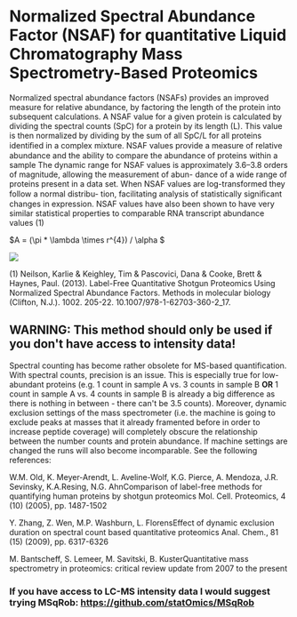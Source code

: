 # Normalized Spectral Abundance Factor (NSAF) for quantitative Liquid Chromatography Mass Spectrometry-Based Proteomics 

Normalized spectral abundance factors (NSAFs) provides an improved measure for relative abundance, by factoring the length of the protein 
into subsequent calculations. A NSAF value for a given protein is calculated by dividing the spectral counts (SpC) for a protein by its length (L). This value is then normalized by dividing by the sum of all SpC/L for all proteins identiﬁed in a complex mixture.
NSAF values provide a measure of relative abundance and the ability to compare the abundance of proteins within a 
sample The dynamic range for NSAF values is approximately 3.6–3.8 orders of magnitude, allowing the measurement of abun-
dance of a wide range of proteins present in a data set. When NSAF values are log-transformed they follow a normal distribu-
tion, facilitating analysis of statistically signiﬁcant changes in expression. NSAF values have also been shown to have very 
similar statistical properties to comparable RNA transcript abundance values (1)

$A = (\pi * \lambda \times r^{4}) / \alpha $

![](https://latex.codecogs.com/gif.latex?\bg_black&space;(NSpC)k=(SpC/L)k/\sum(SpC/L)i)

(1) Neilson, Karlie & Keighley, Tim & Pascovici, Dana & Cooke, Brett & Haynes, Paul. (2013). Label-Free Quantitative Shotgun Proteomics Using Normalized Spectral Abundance Factors. Methods in molecular biology (Clifton, N.J.). 1002. 205-22. 10.1007/978-1-62703-360-2_17. 

## WARNING: This method should only be used if you don't have access to intensity data!

Spectral counting has become rather obsolete for MS-based quantification. With spectral counts, precision is an issue. This is especially true for low-abundant proteins (e.g. 1 count in sample A vs. 3 counts in sample B **OR** 1 count in sample A vs. 4 counts in sample B is already a big difference as there is nothing in between - there can't be 3.5 counts). Moreover, dynamic exclusion settings of the mass spectrometer (i.e. the machine is going to exclude peaks at masses that it already framented before in order to increase peptide coverage) will completely obscure the relationship between the number counts and protein abundance. If machine settings are changed the runs will also become incomparable. See the following references: 

W.M. Old, K. Meyer-Arendt, L. Aveline-Wolf, K.G. Pierce, A. Mendoza, J.R. Sevinsky, K.A.Resing, N.G. AhnComparison of label-free methods for quantifying human proteins by shotgun proteomics
Mol. Cell. Proteomics, 4 (10) (2005), pp. 1487-1502

Y. Zhang, Z. Wen, M.P. Washburn, L. FlorensEffect of dynamic exclusion duration on spectral count based quantitative proteomics
Anal. Chem., 81 (15) (2009), pp. 6317-6326

M. Bantscheff, S. Lemeer, M. Savitski, B. KusterQuantitative mass spectrometry in proteomics: critical review update from 2007 to the present

### If you have access to LC-MS intensity data I would suggest trying MSqRob: https://github.com/statOmics/MSqRob
